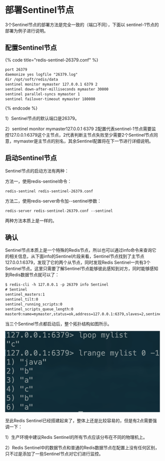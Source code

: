 # 部署Sentinel节点

3个Sentinel节点的部署方法是完全一致的（端口不同），下面以 sentinel-1节点的部署为例子进行说明。

## 配置Sentinel节点

{% code title="redis-sentinel-26379.conf" %}
```text
port 26379
daemonize yes logfile "26379.log"
dir /opt/soft/redis/data
sentinel monitor mymaster 127.0.0.1 6379 2
sentinel down-after-milliseconds mymaster 30000
sentinel parallel-syncs mymaster 1
sentinel failover-timeout mymaster 180000
```
{% endcode %}

1）Sentinel节点的默认端口是26379。

2）sentinel monitor mymaster127.0.0.1 6379 2配置代表sentinel-1节点需要监控127.0.0.1:6379这个主节点，2代表判断主节点失败至少需要2个Sentinel节点同意，mymaster是主节点的别名，其余Sentinel配置将在下一节进行详细说明。

## 启动Sentinel节点

Sentinel节点的启动方法有两种：

方法一，使用redis-sentinel命令：

```text
redis-sentinel redis-sentinel-26379.conf
```

方法二，使用redis-server命令加--sentinel参数：

```text
redis-server redis-sentinel-26379.conf --sentinel
```

两种方法本质上是一样的。

## 确认

Sentinel节点本质上是一个特殊的Redis节点，所以也可以通过info命令来查询它的相关信息，从下面info的Sentinel片段来看，Sentinel节点找到了主节点127.0.0.1:6379，发现了它的两个从节点，同时发现Redis Sentinel一共有3个Sentinel节点。这里只需要了解Sentinel节点能够彼此感知到对方，同时能够感知到Redis数据节点就可以了：

```text
$ redis-cli -h 127.0.0.1 -p 26379 info Sentinel
# Sentinel
sentinel_masters:1
sentinel_tilt:0
sentinel_running_scripts:0
sentinel_scripts_queue_length:0
master0:name=mymaster,status=ok,address=127.0.0.1:6379,slaves=2,sentinels=3
```

当三个Sentinel节点都启动后，整个拓扑结构如图所示。

![](../../.gitbook/assets/image%20%2858%29.png)

至此Redis Sentinel已经搭建起来了，整体上还是比较容易的，但是有2点需要强调一下：

1）生产环境中建议Redis Sentinel的所有节点应该分布在不同的物理机上。

2）Redis Sentinel中的数据节点和普通的Redis数据节点在配置上没有任何区别，只不过是添加了一些Sentinel节点对它们进行监控。

